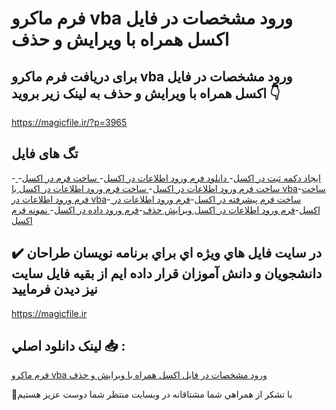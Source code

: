 # فرم ماکرو vba ورود مشخصات در فایل اکسل همراه با ویرایش و حذف

## برای دریافت فرم ماکرو vba ورود مشخصات در فایل اکسل همراه با ویرایش و حذف به لینک زیر بروید 👇

https://magicfile.ir/?p=3965

## تگ های فایل

-[ ایجاد دکمه ثبت در اکسل](https://magicfile.ir/product/%d9%81%d8%b1%d9%85-%d9%85%d8%a7%da%a9%d8%b1%d9%88-vba-%d9%88%d8%b1%d9%88%d8%af-%d9%85%d8%b4%d8%ae%d8%b5%d8%a7%d8%aa-%d8%a7%da%a9%d8%b3%d9%84-%d9%88%db%8c%d8%b1%d8%a7%db%8c%d8%b4-%d9%88-%d8%ad%d8%b0%d9%81/)-[ دانلود فرم ورود اطلاعات در اکسل](https://magicfile.ir/product/%d9%81%d8%b1%d9%85-%d9%85%d8%a7%da%a9%d8%b1%d9%88-vba-%d9%88%d8%b1%d9%88%d8%af-%d9%85%d8%b4%d8%ae%d8%b5%d8%a7%d8%aa-%d8%a7%da%a9%d8%b3%d9%84-%d9%88%db%8c%d8%b1%d8%a7%db%8c%d8%b4-%d9%88-%d8%ad%d8%b0%d9%81/)-[ ساخت فرم در اکسل](https://magicfile.ir/product/%d9%81%d8%b1%d9%85-%d9%85%d8%a7%da%a9%d8%b1%d9%88-vba-%d9%88%d8%b1%d9%88%d8%af-%d9%85%d8%b4%d8%ae%d8%b5%d8%a7%d8%aa-%d8%a7%da%a9%d8%b3%d9%84-%d9%88%db%8c%d8%b1%d8%a7%db%8c%d8%b4-%d9%88-%d8%ad%d8%b0%d9%81/)-[ساخت فرم ورود اطلاعات در اکسل](https://magicfile.ir/product/%d9%81%d8%b1%d9%85-%d9%85%d8%a7%da%a9%d8%b1%d9%88-vba-%d9%88%d8%b1%d9%88%d8%af-%d9%85%d8%b4%d8%ae%d8%b5%d8%a7%d8%aa-%d8%a7%da%a9%d8%b3%d9%84-%d9%88%db%8c%d8%b1%d8%a7%db%8c%d8%b4-%d9%88-%d8%ad%d8%b0%d9%81/)-[ ساخت فرم ورود اطلاعات در اکسل با vba](https://magicfile.ir/product/%d9%81%d8%b1%d9%85-%d9%85%d8%a7%da%a9%d8%b1%d9%88-vba-%d9%88%d8%b1%d9%88%d8%af-%d9%85%d8%b4%d8%ae%d8%b5%d8%a7%d8%aa-%d8%a7%da%a9%d8%b3%d9%84-%d9%88%db%8c%d8%b1%d8%a7%db%8c%d8%b4-%d9%88-%d8%ad%d8%b0%d9%81/)-[ساخت فرم ورود اطلاعات در vba](https://magicfile.ir/product/%d9%81%d8%b1%d9%85-%d9%85%d8%a7%da%a9%d8%b1%d9%88-vba-%d9%88%d8%b1%d9%88%d8%af-%d9%85%d8%b4%d8%ae%d8%b5%d8%a7%d8%aa-%d8%a7%da%a9%d8%b3%d9%84-%d9%88%db%8c%d8%b1%d8%a7%db%8c%d8%b4-%d9%88-%d8%ad%d8%b0%d9%81/)-[ ساخت فرم پیشرفته در اکسل](https://magicfile.ir/product/%d9%81%d8%b1%d9%85-%d9%85%d8%a7%da%a9%d8%b1%d9%88-vba-%d9%88%d8%b1%d9%88%d8%af-%d9%85%d8%b4%d8%ae%d8%b5%d8%a7%d8%aa-%d8%a7%da%a9%d8%b3%d9%84-%d9%88%db%8c%d8%b1%d8%a7%db%8c%d8%b4-%d9%88-%d8%ad%d8%b0%d9%81/)-[فرم ورود اطلاعات در اکسل](https://magicfile.ir/product/%d9%81%d8%b1%d9%85-%d9%85%d8%a7%da%a9%d8%b1%d9%88-vba-%d9%88%d8%b1%d9%88%d8%af-%d9%85%d8%b4%d8%ae%d8%b5%d8%a7%d8%aa-%d8%a7%da%a9%d8%b3%d9%84-%d9%88%db%8c%d8%b1%d8%a7%db%8c%d8%b4-%d9%88-%d8%ad%d8%b0%d9%81/)-[فرم ورود اطلاعات در اکسل ویرایش حذف](https://magicfile.ir/product/%d9%81%d8%b1%d9%85-%d9%85%d8%a7%da%a9%d8%b1%d9%88-vba-%d9%88%d8%b1%d9%88%d8%af-%d9%85%d8%b4%d8%ae%d8%b5%d8%a7%d8%aa-%d8%a7%da%a9%d8%b3%d9%84-%d9%88%db%8c%d8%b1%d8%a7%db%8c%d8%b4-%d9%88-%d8%ad%d8%b0%d9%81/)-[فرم ورود داده در اکسل](https://magicfile.ir/product/%d9%81%d8%b1%d9%85-%d9%85%d8%a7%da%a9%d8%b1%d9%88-vba-%d9%88%d8%b1%d9%88%d8%af-%d9%85%d8%b4%d8%ae%d8%b5%d8%a7%d8%aa-%d8%a7%da%a9%d8%b3%d9%84-%d9%88%db%8c%d8%b1%d8%a7%db%8c%d8%b4-%d9%88-%d8%ad%d8%b0%d9%81/)-[ نمونه فرم اکسل](https://magicfile.ir/product/%d9%81%d8%b1%d9%85-%d9%85%d8%a7%da%a9%d8%b1%d9%88-vba-%d9%88%d8%b1%d9%88%d8%af-%d9%85%d8%b4%d8%ae%d8%b5%d8%a7%d8%aa-%d8%a7%da%a9%d8%b3%d9%84-%d9%88%db%8c%d8%b1%d8%a7%db%8c%d8%b4-%d9%88-%d8%ad%d8%b0%d9%81/)

## ✔️ در سايت فايل هاي ويژه اي براي برنامه نويسان طراحان دانشجويان و دانش آموزان قرار داده ايم از بقيه فايل سايت نيز ديدن فرماييد

https://magicfile.ir


## لينک دانلود اصلي 📥 :

[فرم ماکرو vba ورود مشخصات در فایل اکسل همراه با ویرایش و حذف](https://magicfile.ir/product/%d9%81%d8%b1%d9%85-%d9%85%d8%a7%da%a9%d8%b1%d9%88-vba-%d9%88%d8%b1%d9%88%d8%af-%d9%85%d8%b4%d8%ae%d8%b5%d8%a7%d8%aa-%d8%a7%da%a9%d8%b3%d9%84-%d9%88%db%8c%d8%b1%d8%a7%db%8c%d8%b4-%d9%88-%d8%ad%d8%b0%d9%81/) 


🙏با تشکر از همراهي شما مشتاقانه در وبسایت منتظر شما دوست عزیز هستیم

